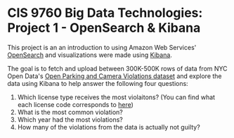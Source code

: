 # CIS 9760 Big Data Technologies: Project 1 - OpenSearch & Kibana

This project is an an introduction to using Amazon Web Services' [OpenSearch](https://aws.amazon.com/opensearch-service/the-elk-stack/what-is-opensearch/) and visualizations were made using [Kibana](https://aws.amazon.com/opensearch-service/the-elk-stack/kibana/).

The goal is to fetch and upload between 300K-500K rows of data from NYC Open Data's [Open Parking and Camera Violations dataset](https://data.cityofnewyork.us/City-Government/Open-Parking-and-Camera-Violations/nc67-uf89) and explore the data using Kibana to help answer the following four questions:

<ol>
  <li>Which license type receives the most violaitons? (You can find what each license code corresponds to <a href="https://dmv.ny.gov/registration/registration-class-codes" target="_blank">here</a>)</li>
  <li>What is the most common violation?</li>
  <li>Which year had the most violations?</li>
  <li>How many of the violations from the data is actually not guilty?</li>
</ol>
